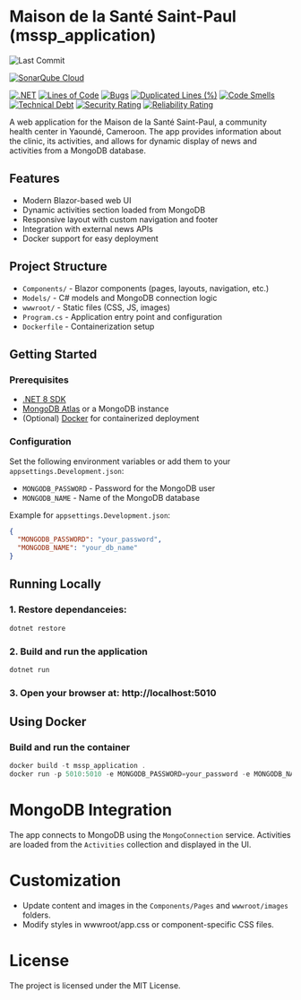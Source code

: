 # Maison de la Santé Saint-Paul (mssp_application)

![Last Commit](https://img.shields.io/github/last-commit/jhabaa/mssp_application)

[![SonarQube Cloud](https://sonarcloud.io/images/project_badges/sonarcloud-highlight.svg)](https://sonarcloud.io/summary/new_code?id=jhabaa_mssp_application)

[![.NET](https://github.com/jhabaa/mssp_application/actions/workflows/dotnet.yml/badge.svg)](https://github.com/jhabaa/mssp_application/actions/workflows/dotnet.yml)
[![Lines of Code](https://sonarcloud.io/api/project_badges/measure?project=jhabaa_mssp_application&metric=ncloc)](https://sonarcloud.io/summary/new_code?id=jhabaa_mssp_application)
[![Bugs](https://sonarcloud.io/api/project_badges/measure?project=jhabaa_mssp_application&metric=bugs)](https://sonarcloud.io/summary/new_code?id=jhabaa_mssp_application)
[![Duplicated Lines (%)](https://sonarcloud.io/api/project_badges/measure?project=jhabaa_mssp_application&metric=duplicated_lines_density)](https://sonarcloud.io/summary/new_code?id=jhabaa_mssp_application)
[![Code Smells](https://sonarcloud.io/api/project_badges/measure?project=jhabaa_mssp_application&metric=code_smells)](https://sonarcloud.io/summary/new_code?id=jhabaa_mssp_application)
[![Technical Debt](https://sonarcloud.io/api/project_badges/measure?project=jhabaa_mssp_application&metric=sqale_index)](https://sonarcloud.io/summary/new_code?id=jhabaa_mssp_application)
[![Security Rating](https://sonarcloud.io/api/project_badges/measure?project=jhabaa_mssp_application&metric=security_rating)](https://sonarcloud.io/summary/new_code?id=jhabaa_mssp_application)
[![Reliability Rating](https://sonarcloud.io/api/project_badges/measure?project=jhabaa_mssp_application&metric=reliability_rating)](https://sonarcloud.io/summary/new_code?id=jhabaa_mssp_application)





A web application for the Maison de la Santé Saint-Paul, a community health center in Yaoundé, Cameroon. The app provides information about the clinic, its activities, and allows for dynamic display of news and activities from a MongoDB database.

## Features

- Modern Blazor-based web UI
- Dynamic activities section loaded from MongoDB
- Responsive layout with custom navigation and footer
- Integration with external news APIs
- Docker support for easy deployment

## Project Structure

- `Components/` - Blazor components (pages, layouts, navigation, etc.)
- `Models/` - C# models and MongoDB connection logic
- `wwwroot/` - Static files (CSS, JS, images)
- `Program.cs` - Application entry point and configuration
- `Dockerfile` - Containerization setup

## Getting Started

### Prerequisites

- [.NET 8 SDK](https://dotnet.microsoft.com/download)
- [MongoDB Atlas](https://www.mongodb.com/atlas) or a MongoDB instance
- (Optional) [Docker](https://www.docker.com/) for containerized deployment

### Configuration

Set the following environment variables or add them to your `appsettings.Development.json`:

- `MONGODB_PASSWORD` - Password for the MongoDB user
- `MONGODB_NAME` - Name of the MongoDB database

Example for `appsettings.Development.json`:
```json
{
  "MONGODB_PASSWORD": "your_password",
  "MONGODB_NAME": "your_db_name"
}
```

## Running Locally
### 1. Restore dependanceies:
```powershell
dotnet restore
```
### 2. Build and run the application
```powershell
dotnet run
```
### 3. Open your browser at: http://localhost:5010

## Using Docker
### Build and run the container

```powershell
docker build -t mssp_application .
docker run -p 5010:5010 -e MONGODB_PASSWORD=your_password -e MONGODB_NAME=your_db_name mssp_application
```

# MongoDB Integration

The app connects to MongoDB using the `MongoConnection` service. Activities are loaded from the `Activities` collection and displayed in the UI.

# Customization
-  Update content and images in the `Components/Pages` and `wwwroot/images` folders.
-  Modify styles in wwwroot/app.css or component-specific CSS files.

# License
The project is licensed under the MIT License.

